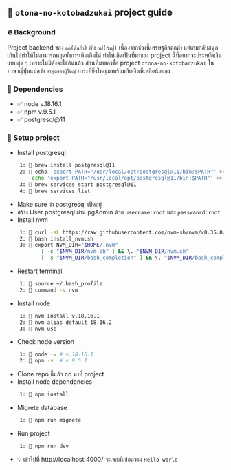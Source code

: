 ## 📙 `otona-no-kotobadzukai` project guide

### 🔥 Background
Project backend ของ `ตก(ต้นก้า)` กับ `กฟ(กังฟู)` เนื่องจากช่วงนี้เศรษฐกิจตกต่ำ แต่เกมกลับสนุกเกินไปทำให้ไม่สามารถหยุดยั้งการเติมเกิมได้
ทำให้เกิดเป็นที่มาของ project นี้ที่อยากจะประหยัดเงินแบบสุด ๆ เพราะไม่มีตังจะใช้กันแล้ว ส่วนที่มาของชื่อ project `otona-no-kotobadzukai`
ในภาษาญี่ปุ่นแปลว่า `คำพูดของผู้ใหญ่` ภาระที่ยิ่งใหญ่มาพร้อมกับเงินที่เหลือน้อยลง

### 📍 Dependencies
- ✅ node v.18.16.1
- ✅ npm v.9.5.1
- ✅ postgresql@11

### 📁 Setup project
- Install postgresql
```bash
    1: 📄 brew install postgresql@11
    2: 📄 echo 'export PATH="/usr/local/opt/postgresql@11/bin:$PATH"' >> ~/.bash_profile
        echo 'export PATH="/usr/local/opt/postgresql@11/bin:$PATH"' >> ~/.zshrc
    3: 📄 brew services start postgresql@11
    4: 📄 brew services list
```
- Make sure ว่า postgresql เปิดอยู่
- สร้าง User postgresql ผ่าน pgAdmin ด้วย `username:root` และ `passwaord:root`
- Install nvm
```bash
    1: 📄 curl -sL https://raw.githubusercontent.com/nvm-sh/nvm/v0.35.0/install.sh -o install_nvm.sh
    2: 📄 bash install_nvm.sh
    3: 📄 export NVM_DIR="$HOME/.nvm"
           [ -s "$NVM_DIR/nvm.sh" ] && \. "$NVM_DIR/nvm.sh" 
           [ -s "$NVM_DIR/bash_completion" ] && \. "$NVM_DIR/bash_completion" 
```
- Restart terminal
```bash
    1: 📄 source ~/.bash_profile
    2: 📄 command -v nvm
```
- Install node
```bash
    1: 📄 nvm install v.18.16.1
    2: 📄 nvm alias default 18.16.2
    3: 📄 nvm use
```
- Check node version
```bash
    1: 📄 node -v # v.18.16.1
    2: 📄 npm -v  # v.9.5.1
```
- Clone repo นี้แล้ว cd มาที่ project
- Install node dependencies
```bash
    1: 📄 npm install
```
- Migrete database
```bash
    1: 📄 npm run migrete
```
- Run project
```bash
    1: 📄 npm run dev
```
- 💡 เข้าไปที่ http://localhost:4000/ จะเจอกับข้อความ `Hello world`